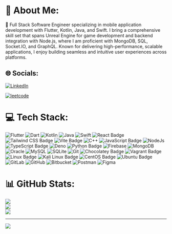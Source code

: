 # 💫 About Me:
🔭 Full Stack Software Engineer specializing in mobile application development with Flutter, Kotlin, Java, and Swift. I bring a comprehensive skill set that spans Unreal Engine for game development and backend integration with Node.js, where I am proficient with MongoDB, SQL, Socket.IO, and GraphQL. Known for delivering high-performance, scalable applications, I enjoy building seamless and intuitive user experiences across platforms.


## 🌐 Socials:
[![LinkedIn](https://img.shields.io/badge/LinkedIn-%230077B5.svg?logo=linkedin&logoColor=white)](https://www.linkedin.com/in/tareq-ghassan/)

[![leetcode](https://img.shields.io/badge/LeetCode-000000?logo=LeetCode&logoColor=white)](https://leetcode.com/u/Tareq-Ghassan/)


# 💻 Tech Stack:
![Flutter](https://img.shields.io/badge/Flutter-%2302569B.svg?style=for-the-badge&logo=Flutter&logoColor=white) ![Dart](https://img.shields.io/badge/dart-%230175C2.svg?style=for-the-badge&logo=dart&logoColor=white) ![Kotlin](https://img.shields.io/badge/kotlin-%237F52FF.svg?style=for-the-badge&logo=kotlin&logoColor=white) ![Java](https://img.shields.io/badge/java-%23ED8B00.svg?style=for-the-badge&logo=openjdk&logoColor=white)  ![Swift](https://img.shields.io/badge/swift-F54A2A?style=for-the-badge&logo=swift&logoColor=white) ![React Badge](https://img.shields.io/badge/React-61DAFB?logo=react&logoColor=000&style=for-the-badge) ![Tailwind CSS Badge](https://img.shields.io/badge/Tailwind%20CSS-06B6D4?logo=tailwindcss&logoColor=fff&style=for-the-badge) ![Vite Badge](https://img.shields.io/badge/Vite-646CFF?logo=vite&logoColor=fff&style=for-the-badge) ![C++](https://img.shields.io/badge/-C++-blue?style=for-the-badge&logo=-cplusplus&logoColor=ffcd34) ![JavaScript Badge](https://img.shields.io/badge/JavaScript-F7DF1E?logo=javascript&logoColor=000&style=for-the-badge) ![NodeJs](https://img.shields.io/badge/node.js-339933?style=for-the-badge&logo=Node.js&logoColor=white) ![TypeScript Badge](https://img.shields.io/badge/TypeScript-3178C6?logo=typescript&logoColor=fff&style=for-the-badge) ![Deno](https://img.shields.io/badge/Deno-70FFAF?style=for-the-badge&logo=Deno&logoColor=000) ![Python Badge](https://img.shields.io/badge/Python-3776AB?logo=python&logoColor=fff&style=for-the-badge) ![Firebase](https://img.shields.io/badge/firebase-a08021?style=for-the-badge&logo=firebase&logoColor=ffcd34) ![MongoDB](https://img.shields.io/badge/MongoDB-%234ea94b.svg?style=for-the-badge&logo=mongodb&logoColor=white) ![Oracle](https://img.shields.io/badge/Oracle-F80000?style=for-the-badge&logo=Oracle&logoColor=white) ![MySQL](https://img.shields.io/badge/mysql-4479A1.svg?style=for-the-badge&logo=mysql&logoColor=white) ![SQLite](https://img.shields.io/badge/sqlite-%2307405e.svg?style=for-the-badge&logo=sqlite&logoColor=white) ![Git](https://img.shields.io/badge/git-%23F05033.svg?style=for-the-badge&logo=git&logoColor=white) ![Chocolatey Badge](https://img.shields.io/badge/Chocolatey-80B5E3?logo=chocolatey&logoColor=fff&style=for-the-badge) ![Vagrant Badge](https://img.shields.io/badge/Vagrant-1868F2?logo=vagrant&logoColor=fff&style=for-the-badge) ![Linux Badge](https://img.shields.io/badge/Linux-FCC624?logo=linux&logoColor=000&style=for-the-badge) ![Kali Linux Badge](https://img.shields.io/badge/Kali%20Linux-557C94?logo=kalilinux&logoColor=fff&style=for-the-badge) ![CentOS Badge](https://img.shields.io/badge/CentOS-262577?logo=centos&logoColor=fff&style=for-the-badge) ![Ubuntu Badge](https://img.shields.io/badge/Ubuntu-E95420?logo=ubuntu&logoColor=fff&style=for-the-badge) ![GitLab](https://img.shields.io/badge/gitlab-%23181717.svg?style=for-the-badge&logo=gitlab&logoColor=white) ![GitHub](https://img.shields.io/badge/github-%23121011.svg?style=for-the-badge&logo=github&logoColor=white) ![Bitbucket](https://img.shields.io/badge/bitbucket-%230047B3.svg?style=for-the-badge&logo=bitbucket&logoColor=white) ![Postman](https://img.shields.io/badge/Postman-FF6C37?style=for-the-badge&logo=postman&logoColor=white) ![Figma](https://img.shields.io/badge/figma-%23F24E1E.svg?style=for-the-badge&logo=figma&logoColor=white)
# 📊 GitHub Stats:
![](https://github-readme-stats.vercel.app/api?username=Tareq-Ghassan&theme=dark&hide_border=false&include_all_commits=false&count_private=false)<br/>
![](https://github-readme-streak-stats.herokuapp.com/?user=Tareq-Ghassan&theme=dark&hide_border=false)<br/>
![](https://github-readme-stats.vercel.app/api/top-langs/?username=Tareq-Ghassan&theme=dark&hide_border=false&include_all_commits=false&count_private=false&layout=compact)

---
[![](https://visitcount.itsvg.in/api?id=Tareq-Ghassan&icon=0&color=0)](https://visitcount.itsvg.in)

<!-- Proudly created with GPRM ( https://gprm.itsvg.in ) -->
